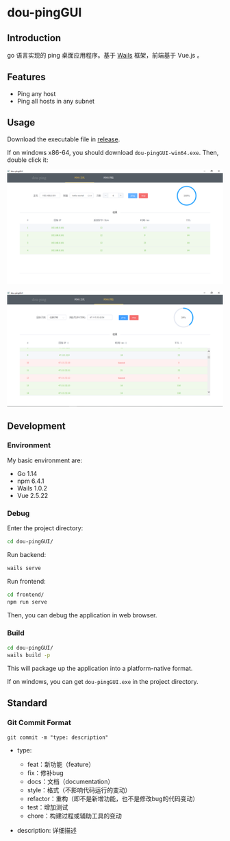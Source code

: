 # dou-pingGUI

## Introduction

go 语言实现的 ping 桌面应用程序。基于 [Wails](https://github.com/wailsapp/wails) 框架，前端基于 Vue.js 。

## Features

- Ping any host
- Ping all hosts in any subnet

## Usage

Download the executable file in [release](https://github.com/99MyCql/dou-pingGUI/releases).

If on windows x86-64, you should download `dou-pingGUI-win64.exe`. Then, double click it:

![pic](imgs/1.png)

![pic](imgs/2.png)

## Development

### Environment

My basic environment are:

- Go 1.14
- npm 6.4.1
- Wails 1.0.2
- Vue 2.5.22

### Debug

Enter the project directory:

```bash
cd dou-pingGUI/
```

Run backend:

```bash
wails serve
```

Run frontend:

```bash
cd frontend/
npm run serve
```

Then, you can debug the application in web browser.

### Build

```bash
cd dou-pingGUI/
wails build -p
```

This will package up the application into a platform-native format.

If on windows, you can get `dou-pingGUI.exe` in the project directory.

## Standard

### Git Commit Format

```git
git commit -m "type: description"
```

- type:
  - feat：新功能（feature）
  - fix：修补bug
  - docs：文档（documentation）
  - style：格式（不影响代码运行的变动）
  - refactor：重构（即不是新增功能，也不是修改bug的代码变动）
  - test：增加测试
  - chore：构建过程或辅助工具的变动

- description: 详细描述
